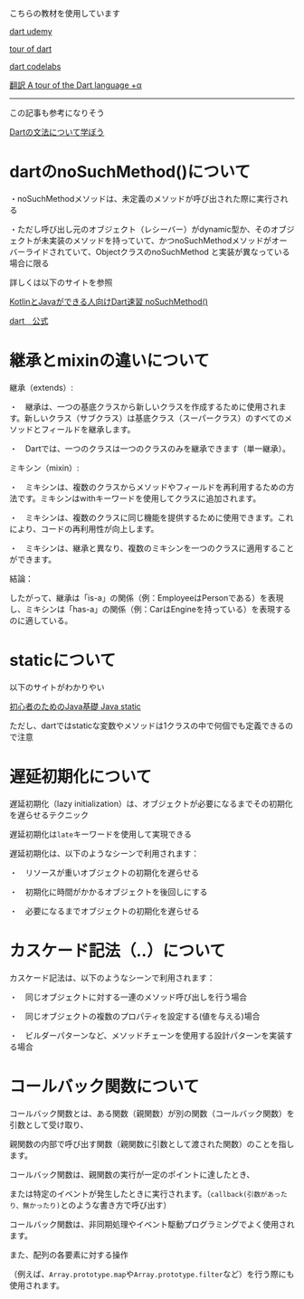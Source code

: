 こちらの教材を使用しています

[dart udemy](https://www.udemy.com/course/flutter-dart/)

[tour of dart](https://dart.dev/language)

[dart codelabs](https://dart.dev/codelabs)

[翻訳 A tour of the Dart language +α](https://qiita.com/yana1316/items/dff227fde4cc76b1b9ab)

---

この記事も参考になりそう

[Dartの文法について学ぼう](https://qiita.com/my_programming/items/9ba25114ef217d077ca5)

# dartのnoSuchMethod()について

・noSuchMethodメソッドは、未定義のメソッドが呼び出された際に実行される

・ただし呼び出し元のオブジェクト（レシーバー）がdynamic型か、そのオブジェクトが未実装のメソッドを持っていて、かつnoSuchMethodメソッドがオーバーライドされていて、ObjectクラスのnoSuchMethod と実装が異なっている場合に限る

詳しくは以下のサイトを参照

[KotlinとJavaができる人向けDart速習 noSuchMethod()](https://qiita.com/kikuchy/items/2cce118d38fc15324b2b#nosuchmethod)

[dart　公式](https://dart.dev/language/extend#nosuchmethod)

# 継承とmixinの違いについて

継承（extends）:

  ・　継承は、一つの基底クラスから新しいクラスを作成するために使用されます。新しいクラス（サブクラス）は基底クラス（スーパークラス）のすべてのメソッドとフィールドを継承します。
  
  ・　Dartでは、一つのクラスは一つのクラスのみを継承できます（単一継承）。

  ミキシン（mixin）:

  ・　ミキシンは、複数のクラスからメソッドやフィールドを再利用するための方法です。ミキシンはwithキーワードを使用してクラスに追加されます。
  
  ・　ミキシンは、複数のクラスに同じ機能を提供するために使用できます。これにより、コードの再利用性が向上します。
  
  ・　ミキシンは、継承と異なり、複数のミキシンを一つのクラスに適用することができます。

  結論：
  
  したがって、継承は「is-a」の関係（例：EmployeeはPersonである）を表現し、ミキシンは「has-a」の関係（例：CarはEngineを持っている）を表現するのに適している。

# staticについて

以下のサイトがわかりやい

[初心者のためのJava基礎 Java static](https://zenn.dev/odentravel/books/c893bb0b7352f6/viewer/0494b3)

ただし、dartではstaticな変数やメソッドは1クラスの中で何個でも定義できるので注意

# 遅延初期化について

遅延初期化（lazy initialization）は、オブジェクトが必要になるまでその初期化を遅らせるテクニック

遅延初期化は`late`キーワードを使用して実現できる

遅延初期化は、以下のようなシーンで利用されます：

・　リソースが重いオブジェクトの初期化を遅らせる

・　初期化に時間がかかるオブジェクトを後回しにする

・　必要になるまでオブジェクトの初期化を遅らせる

# カスケード記法（..）について

カスケード記法は、以下のようなシーンで利用されます：

・　同じオブジェクトに対する一連のメソッド呼び出しを行う場合

・　同じオブジェクトの複数のプロパティを設定する(値を与える)場合

・　ビルダーパターンなど、メソッドチェーンを使用する設計パターンを実装する場合

# コールバック関数について

コールバック関数とは、ある関数（親関数）が別の関数（コールバック関数）を引数として受け取り、

親関数の内部で呼び出す関数（親関数に引数として渡された関数）のことを指します。

コールバック関数は、親関数の実行が一定のポイントに達したとき、

または特定のイベントが発生したときに実行されます。（`callback(引数があったり、無かったり)`とのような書き方で呼び出す）

コールバック関数は、非同期処理やイベント駆動プログラミングでよく使用されます。

また、配列の各要素に対する操作
  
（例えば、`Array.prototype.map`や`Array.prototype.filter`など）を行う際にも使用されます。


